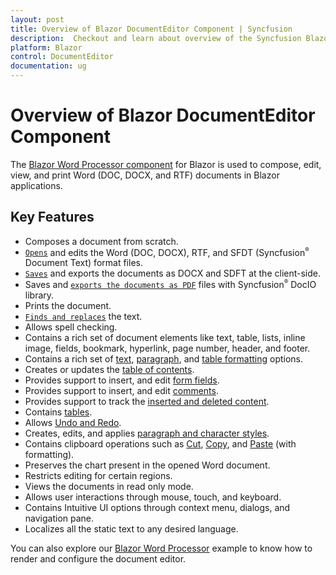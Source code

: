 ```yaml
---
layout: post
title: Overview of Blazor DocumentEditor Component | Syncfusion
description:  Checkout and learn about overview of the Syncfusion Blazor component DocumentEditor and much more details.
platform: Blazor
control: DocumentEditor
documentation: ug
---
```


# Overview of Blazor DocumentEditor Component

The [Blazor Word Processor component](https://www.syncfusion.com/blazor-components/blazor-word-processor) for Blazor is used to compose, edit, view, and print Word (DOC, DOCX, and RTF) documents in Blazor applications.

## Key Features

* Composes a document from scratch.
* [`Opens`](./opening-a-document) and edits the Word (DOC, DOCX), RTF, and SFDT (Syncfusion<sup style="font-size:70%">&reg;</sup> Document Text) format files.
* [`Saves`](./saving-document) and exports the documents as DOCX and SDFT at the client-side.
* Saves and [`exports the documents as PDF`](./how-to/export-document-as-pdf) files with Syncfusion<sup style="font-size:70%">&reg;</sup> DocIO library.
* Prints the document.
* [`Finds and replaces`](./find-and-replace) the text.
* Allows spell checking.
* Contains a rich set of document elements like text, table, lists, inline image, fields, bookmark, hyperlink, page number, header, and footer.
* Contains a rich set of [text](./text-format), [paragraph](./paragraph-format), and [table formatting](./table-format) options.
* Creates or updates the [table of contents](./table-of-contents).
* Provides support to insert, and edit [form fields](./form-fields).
* Provides support to insert, and edit [comments](./comments).
* Provides support to track the [inserted and deleted content](./track-changes).
* Contains [tables](./table).
* Allows [Undo and Redo](./history).
* Creates, edits, and applies [paragraph and character styles](./styles).
* Contains clipboard operations such as [Cut](./clipboard#cut), [Copy](./clipboard#copy), and [Paste](./clipboard#paste) (with formatting).
* Preserves the chart present in the opened Word document.
* Restricts editing for certain regions.
* Views the documents in read only mode.
* Allows user interactions through mouse, touch, and keyboard.
* Contains Intuitive UI options through context menu, dialogs, and navigation pane.
* Localizes all the static text to any desired language.

You can also explore our [Blazor Word Processor](https://blazor.syncfusion.com/demos/document-editor/default-functionalities) example to know how to render and configure the document editor.
